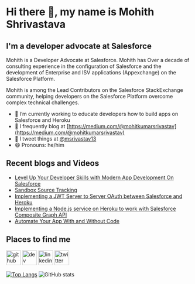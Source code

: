 # Hi there 👋, my name is Mohith Shrivastava

## I'm a developer advocate at Salesforce

Mohith is a Developer Advocate at Salesforce. Mohith has Over a decade of consulting experience in the configuration of Salesforce and the development of Enterprise and ISV applications (Appexchange) on the Salesforce Platform.

Mohith is among the Lead Contributors on the Salesforce StackExchange community, helping developers on the Salesforce Platform overcome complex technical challenges. 

- 🔭 I’m currently working to educate developers how to build apps on Salesforce and Heroku
- 📄 I frequently blog at [https://medium.com/@mohitkumarsrivastav](https://medium.com/@mohitkumarsrivastav)
- 📣 I tweet things at [@msrivastav13](https://twitter.com/msrivastav13)
- 😄 Pronouns: he/him

## Recent blogs and Videos

<!--START_SECTION:posts-->
* [Level Up Your Developer Skills with Modern App Development On Salesforce](https://developer.salesforce.com/blogs/2021/02/level-up-your-developer-skills-with-modern-app-development-on-salesforce-video-series.html)
* [Sandbox Source Tracking](https://developer.salesforce.com/blogs/2021/01/learn-moar-with-spring-21-sandbox-source-tracking.html)
* [Implementing a JWT Server to Server OAuth between Salesforce and Heroku](https://www.youtube.com/watch?v=c5OZZsVkOKY)
* [Implementing a Node.js service on Heroku to work with Salesforce Composite Graph API](https://www.youtube.com/watch?v=6xf7MtyX8xg)
* [Automate Your App With and Without Code](https://www.youtube.com/watch?v=6ySMKXSPwo0)
<!--END_SECTION:posts-->

## Places to find me

[<img src='https://cdn.jsdelivr.net/npm/simple-icons@3.0.1/icons/github.svg' alt='github' height='40'>](https://github.com/msrivastav13) [<img src='https://cdn.jsdelivr.net/npm/simple-icons@3.0.1/icons/dev-dot-to.svg' alt='dev' height='40'>](https://medium.com/@mohitkumarsrivastav) [<img src='https://cdn.jsdelivr.net/npm/simple-icons@3.0.1/icons/linkedin.svg' alt='linkedin' height='40'>](https://www.linkedin.com/in/mohith-shrivastava-9a36464a/) [<img src='https://cdn.jsdelivr.net/npm/simple-icons@3.0.1/icons/twitter.svg' alt='twitter' height='40'>](https://twitter.com/msrivastav13)

[![Top Langs](https://github-readme-stats.vercel.app/api/top-langs/?username=msrivastav13)](https://github.com/anuraghazra/github-readme-stats) ![GitHub stats](https://github-readme-stats.vercel.app/api?username=msrivastav13&show_icons=true)
